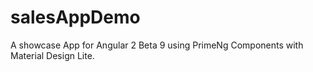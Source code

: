 # salesAppDemo
A showcase App for Angular 2 Beta 9 using PrimeNg Components with Material Design Lite.
